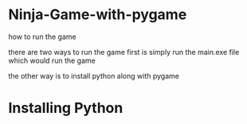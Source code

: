 # Ninja-Game-with-pygame

how to run the game

there are two ways to run the game first is simply run the main.exe file which would run the game

the other way is to install python along with pygame

# Installing Python
